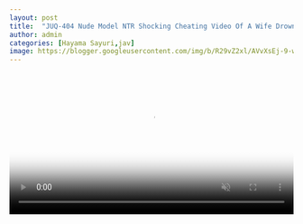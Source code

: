 ```yaml
---
layout: post
title:  "JUQ-404 Nude Model NTR Shocking Cheating Video Of A Wife Drowning In Shame With Her Boss Sayuri Hayama"
author: admin
categories: [Hayama Sayuri,jav]
image: https://blogger.googleusercontent.com/img/b/R29vZ2xl/AVvXsEj-9-wDw0Rqnaes1HBvLxRndwsScN56vD2-QOkWhUZGlH8WdM0Tefrga47MV2pTTdlZ8qu-cLjZdg0OYtYGA_ANwpUO6ruFLzsTEiNyY-OTHn0Mw3kple-ZgWZkUTRauTyYbY9GykD9jncngKv7NwOEW4KdnP4SHf6Z-MZZUAyDDBSgY-CqFZQtBVqRJF_R/s1600/juq404pl.jpg
---
```



<meta property="og:video" conten="https://video.twimg.com/amplify_video/1719229584502362112/vid/avc1/1280x720/42RfBNIxsUZppZQv.mp4" />

<video width="100%" id="my-videox" controls="" autoplay="" muted="" poster="https://blogger.googleusercontent.com/img/b/R29vZ2xl/AVvXsEj-9-wDw0Rqnaes1HBvLxRndwsScN56vD2-QOkWhUZGlH8WdM0Tefrga47MV2pTTdlZ8qu-cLjZdg0OYtYGA_ANwpUO6ruFLzsTEiNyY-OTHn0Mw3kple-ZgWZkUTRauTyYbY9GykD9jncngKv7NwOEW4KdnP4SHf6Z-MZZUAyDDBSgY-CqFZQtBVqRJF_R/s1600/juq404pl.jpg"> 
<source src="https://video.twimg.com/amplify_video/1719229584502362112/vid/avc1/1280x720/42RfBNIxsUZppZQv.mp4" title="JUQ-404 Nude Model NTR Shocking Cheating Video Of A Wife Drowning In Shame With Her Boss Sayuri Hayama" type="video/mp4"> </video>


